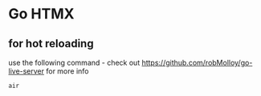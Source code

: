 # Go HTMX

## for hot reloading 
use the following command - check out https://github.com/robMolloy/go-live-server for more info

```
air
```
